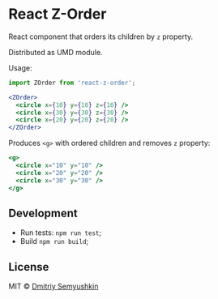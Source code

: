 # React Z-Order

React component that orders its children by `z` property.

Distributed as UMD module.

Usage:

```jsx
import ZOrder from 'react-z-order';

<ZOrder>
  <circle x={10} y={10} z={10} />
  <circle x={30} y={30} z={30} />
  <circle x={20} y={20} z={20} />
</ZOrder>
```

Produces `<g>` with ordered children and removes `z` property:

```jsx
<g>
  <circle x="10" y="10" />
  <circle x="20" y="20" />
  <circle x="30" y="30" />
</g>
```

## Development

* Run tests: `npm run test`;
* Build `npm run build`;

## License

MIT © [Dmitriy Semyushkin](https://devg.ru)
